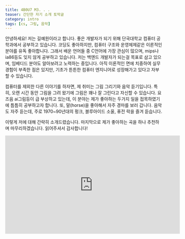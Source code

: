 ```yaml
---
title: 4B0U7 M3. . .
teaser: 간단한 자기 소개 토막글 
category: intro
tags: [cs, 그림, 음악]
---
```


안녕하세요! 저는 길예원이라고 합니다. 좋은 개발자가 되기 위해 단국대학교 컴퓨터 공학과에서 공부하고 있습니다. 코딩도 좋아하지만,  컴퓨터 구조와 운영체제같은 이론적인 분야를 유독 좋아합니다. 그래서 배운 언어들 중 C언어에 가장 관심이 많으며, mips나 ia86등도 잊지 않게 공부하고 있습니다. 저는 백엔드 개발자가 되는걸 목표로 삼고 있으며, 임베디드 분야도 알아보려고 노력하는 중입니다. 아직 이론적인 면에 치중하여 실무 경험이 부족한 점은 있지만, 기초가 튼튼한 컴퓨터 엔지니어로 성장해가고 있다고 자부할 수 있습니다.

컴퓨터를 제외한 다른 이야기를 하자면, 제 취미는 그림 그리기와 음악 듣기입니다. 특히, 오랜 시간 동안 그림을 그려 왔기에 그림은 꽤나 잘 그린다고 자신할 수 있습니다. 요즈음 ai그림등이 급 부상하고 있는데, 이 분야는 제가 좋아하는 두가지 일을 접목하였기에 틈틈히 공부하고자 합니다. 또, 말(horse)을 좋아해서 자주 경마를 보러 갑니다. 음악도 자주 듣는데, 주로 1970~90년대의 펑크, 블루아이드 소울, 퓨전 락을 즐겨 듣습니다.

이렇게 저에 대해 간략히 소개드렸습니다. 마지막으로 제가 좋아하는 곡을 하나 추천하며 마무리하겠습니다. 읽어주셔서 감사합니다!

<iframe width="560" height="315" src="https://www.youtube.com/embed/jRRBaTaYXe0?si=ZStPK3ncWZgjCB9M" title="YouTube video player" frameborder="0" allow="accelerometer; autoplay; clipboard-write; encrypted-media; gyroscope; picture-in-picture; web-share" referrerpolicy="strict-origin-when-cross-origin" allowfullscreen></iframe>